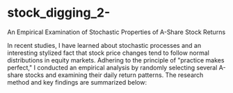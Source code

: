 # stock_digging_2-
An Empirical Examination of Stochastic Properties of A-Share Stock Returns

In recent studies, I have learned about stochastic processes and an interesting stylized fact that stock price changes tend to follow normal distributions in equity markets. Adhering to the principle of "practice makes perfect," I conducted an empirical analysis by randomly selecting several A-share stocks and examining their daily return patterns. The research method and key findings are summarized below:
